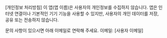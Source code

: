 [개인정보 처리방침]
이 앱(앱 이름)은 사용자의 개인정보를 수집하지 않습니다.
앱은 인터넷 연결이나 기본적인 기기 기능을 사용할 수 있지만, 사용자의 개인 데이터를 저장, 공유 또는 전송하지 않습니다.

문의 사항이 있으시면 아래 이메일로 연락해 주세요.
이메일: [사용자 이메일]
